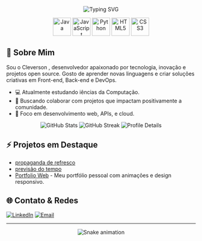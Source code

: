 <!-- Banner Animado -->
<p align="center">
  <img src="https://readme-typing-svg.demolab.com?font=Fira+Code&weight=700&size=36&pause=1000&color=F7B32B&center=true&vCenter=true&width=700&lines=Olá,+eu+sou+CleveOP!;Desenvolvedor+Full-Stack;Apaixonado+por+tecnologia+e+open+source" alt="Typing SVG" />
</p>

<!-- Ícones das Linguagens -->
<p align="center">
  <!-- Linguagens selecionadas -->
  <img src="https://cdn.jsdelivr.net/gh/devicons/devicon/icons/java/java-original.svg" width="48" height="48" alt="Java" />
  <img src="https://cdn.jsdelivr.net/gh/devicons/devicon/icons/javascript/javascript-original.svg" width="48" height="48" alt="JavaScript" />
  <img src="https://cdn.jsdelivr.net/gh/devicons/devicon/icons/python/python-original.svg" width="48" height="48" alt="Python" />
  <img src="https://cdn.jsdelivr.net/gh/devicons/devicon/icons/html5/html5-original.svg" width="48" height="48" alt="HTML5" />
  <img src="https://cdn.jsdelivr.net/gh/devicons/devicon/icons/css3/css3-original.svg" width="48" height="48" alt="CSS3" />
</p>

<!-- Sobre Mim -->
## 👋 Sobre Mim

Sou o Cleverson , desenvolvedor apaixonado por tecnologia, inovação e projetos open source. Gosto de aprender novas linguagens e criar soluções criativas em Front-end, Back-end e DevOps.

- 💻 Atualmente estudando iências da Computação.
- 🚀 Buscando colaborar com projetos que impactam positivamente a comunidade.
- 🎯 Foco em desenvolvimento web, APIs, e cloud.

<!-- Estatísticas animadas -->
<p align="center">
  <img src="https://github-readme-stats.vercel.app/api?username=CleveOP&count_private=true&show_icons=true&theme=radical&hide_title=true" alt="GitHub Stats" />
  <img src="https://github-readme-streak-stats.herokuapp.com/?user=CleveOP&theme=radical&hide_border=true" alt="GitHub Streak" />
  <img src="https://github-profile-summary-cards.vercel.app/api/cards/profile-details?username=CleveOP&theme=radical" alt="Profile Details" />
</p>

<!-- Projetos em destaque -->
## ⚡ Projetos em Destaque

- [propaganda de refresco](https://dancing-parfait-5245ac.netlify.app/)
- [previsão do tempo](https://effervescent-nasturtium-f4be76.netlify.app/)
- [Portfolio Web](https://spontaneous-mochi-58fafd.netlify.app/) - Meu portfólio pessoal com animações e design responsivo.

<!-- Contato e redes sociais -->
## 🌐 Contato & Redes

[![LinkedIn](https://img.shields.io/badge/-LinkedIn-0077B5?style=flat-square&logo=linkedin)](https://www.linkedin.com/in/cleverson-de-oliveira-pereira-a794512ba/)
[![Email](https://img.shields.io/badge/-Email-D14836?style=flat-square&logo=gmail&logoColor=white)](cleversonpereir4@gmeil.com)

---

<p align="center">
  <img src="https://github.com/CleveOP/CleveOP/blob/output/github-contribution-grid-snake.svg" alt="Snake animation" />
</p>
